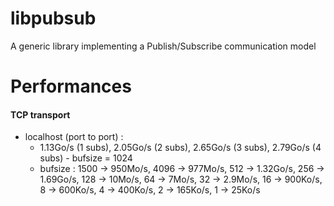 # libpubsub
A generic library implementing a Publish/Subscribe communication model


# Performances

#### TCP transport

* localhost (port to port) : 
    * 1.13Go/s (1 subs), 2.05Go/s (2 subs), 2.65Go/s (3 subs), 2.79Go/s (4 subs) - bufsize = 1024
    * bufsize : 1500 -> 950Mo/s, 4096 -> 977Mo/s, 512 -> 1.32Go/s, 256 -> 1.69Go/s, 128 -> 10Mo/s, 64 -> 7Mo/s, 32 -> 2.9Mo/s, 16 -> 900Ko/s, 8 -> 600Ko/s, 4 -> 400Ko/s, 2 -> 165Ko/s, 1 -> 25Ko/s
